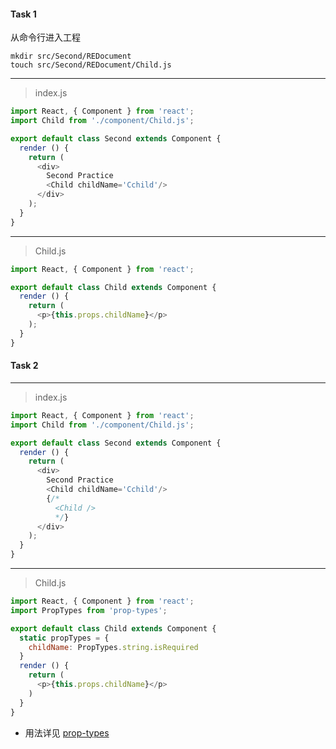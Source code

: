 #### Task 1
从命令行进入工程
```Shell
mkdir src/Second/REDocument
touch src/Second/REDocument/Child.js
```
---
> index.js

```Javascript
import React, { Component } from 'react';
import Child from './component/Child.js';

export default class Second extends Component {
  render () {
    return (
      <div>
        Second Practice
        <Child childName='Cchild'/>
      </div>
    );
  }
}

```
---
> Child.js

```Javascript
import React, { Component } from 'react';

export default class Child extends Component {
  render () {
    return (
      <p>{this.props.childName}</p>
    );
  }
}

```
#### Task 2
---
> index.js


```Javascript
import React, { Component } from 'react';
import Child from './component/Child.js';

export default class Second extends Component {
  render () {
    return (
      <div>
        Second Practice
        <Child childName='Cchild'/>
        {/*
          <Child />
          */}
      </div>
    );
  }
}

```
---
> Child.js

```Javascript
import React, { Component } from 'react';
import PropTypes from 'prop-types';

export default class Child extends Component {
  static propTypes = {
    childName: PropTypes.string.isRequired
  }
  render () {
    return (
      <p>{this.props.childName}</p>
    )
  }
}

```
- 用法详见 [prop-types](https://github.com/facebook/prop-types)
